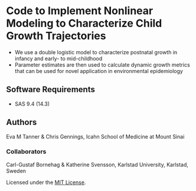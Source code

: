 # Code to Implement Nonlinear Modeling to Characterize Child Growth Trajectories
* We use a double logistic model to characterize postnatal growth in infancy and early- to mid-childhood
* Parameter estimates are then used to calculate dynamic growth metrics that can be used for novel application in environmental epidemiology 

## Software Requirements
* SAS 9.4 (14.3)

## Authors
Eva M Tanner & Chris Gennings, Icahn School of Medicine at Mount Sinai

### Collaborators
Carl-Gustaf Bornehag & Katherine Svensson, Karlstad University, Karlstad, Sweden


Licensed under the [MIT License](LICENSE).

